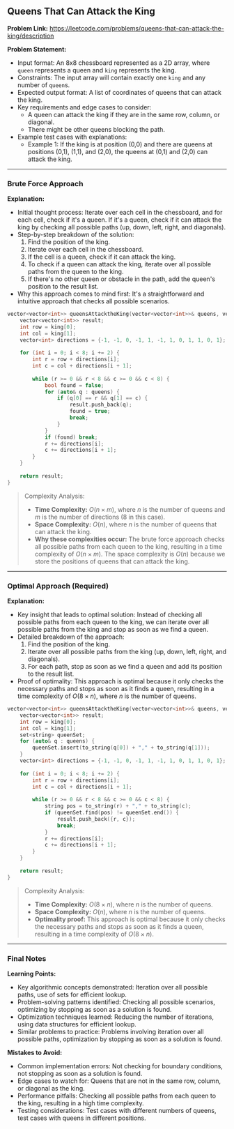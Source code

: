 ## Queens That Can Attack the King
**Problem Link:** https://leetcode.com/problems/queens-that-can-attack-the-king/description

**Problem Statement:**
- Input format: An 8x8 chessboard represented as a 2D array, where `queen` represents a queen and `king` represents the king.
- Constraints: The input array will contain exactly one `king` and any number of `queen`s.
- Expected output format: A list of coordinates of queens that can attack the king.
- Key requirements and edge cases to consider: 
  - A queen can attack the king if they are in the same row, column, or diagonal.
  - There might be other queens blocking the path.
- Example test cases with explanations:
  - Example 1: If the king is at position (0,0) and there are queens at positions (0,1), (1,1), and (2,0), the queens at (0,1) and (2,0) can attack the king.

---

### Brute Force Approach

**Explanation:**
- Initial thought process: Iterate over each cell in the chessboard, and for each cell, check if it's a queen. If it's a queen, check if it can attack the king by checking all possible paths (up, down, left, right, and diagonals).
- Step-by-step breakdown of the solution:
  1. Find the position of the king.
  2. Iterate over each cell in the chessboard.
  3. If the cell is a queen, check if it can attack the king.
  4. To check if a queen can attack the king, iterate over all possible paths from the queen to the king.
  5. If there's no other queen or obstacle in the path, add the queen's position to the result list.
- Why this approach comes to mind first: It's a straightforward and intuitive approach that checks all possible scenarios.

```cpp
vector<vector<int>> queensAttacktheKing(vector<vector<int>>& queens, vector<int>& king) {
    vector<vector<int>> result;
    int row = king[0];
    int col = king[1];
    vector<int> directions = {-1, -1, 0, -1, 1, -1, 1, 0, 1, 1, 0, 1};
    
    for (int i = 0; i < 8; i += 2) {
        int r = row + directions[i];
        int c = col + directions[i + 1];
        
        while (r >= 0 && r < 8 && c >= 0 && c < 8) {
            bool found = false;
            for (auto& q : queens) {
                if (q[0] == r && q[1] == c) {
                    result.push_back(q);
                    found = true;
                    break;
                }
            }
            if (found) break;
            r += directions[i];
            c += directions[i + 1];
        }
    }
    
    return result;
}
```

> Complexity Analysis:
> - **Time Complexity:** $O(n \times m)$, where $n$ is the number of queens and $m$ is the number of directions (8 in this case).
> - **Space Complexity:** $O(n)$, where $n$ is the number of queens that can attack the king.
> - **Why these complexities occur:** The brute force approach checks all possible paths from each queen to the king, resulting in a time complexity of $O(n \times m)$. The space complexity is $O(n)$ because we store the positions of queens that can attack the king.

---

### Optimal Approach (Required)

**Explanation:**
- Key insight that leads to optimal solution: Instead of checking all possible paths from each queen to the king, we can iterate over all possible paths from the king and stop as soon as we find a queen.
- Detailed breakdown of the approach:
  1. Find the position of the king.
  2. Iterate over all possible paths from the king (up, down, left, right, and diagonals).
  3. For each path, stop as soon as we find a queen and add its position to the result list.
- Proof of optimality: This approach is optimal because it only checks the necessary paths and stops as soon as it finds a queen, resulting in a time complexity of $O(8 \times n)$, where $n$ is the number of queens.

```cpp
vector<vector<int>> queensAttacktheKing(vector<vector<int>>& queens, vector<int>& king) {
    vector<vector<int>> result;
    int row = king[0];
    int col = king[1];
    set<string> queenSet;
    for (auto& q : queens) {
        queenSet.insert(to_string(q[0]) + "," + to_string(q[1]));
    }
    vector<int> directions = {-1, -1, 0, -1, 1, -1, 1, 0, 1, 1, 0, 1};
    
    for (int i = 0; i < 8; i += 2) {
        int r = row + directions[i];
        int c = col + directions[i + 1];
        
        while (r >= 0 && r < 8 && c >= 0 && c < 8) {
            string pos = to_string(r) + "," + to_string(c);
            if (queenSet.find(pos) != queenSet.end()) {
                result.push_back({r, c});
                break;
            }
            r += directions[i];
            c += directions[i + 1];
        }
    }
    
    return result;
}
```

> Complexity Analysis:
> - **Time Complexity:** $O(8 \times n)$, where $n$ is the number of queens.
> - **Space Complexity:** $O(n)$, where $n$ is the number of queens.
> - **Optimality proof:** This approach is optimal because it only checks the necessary paths and stops as soon as it finds a queen, resulting in a time complexity of $O(8 \times n)$.

---

### Final Notes

**Learning Points:**
- Key algorithmic concepts demonstrated: Iteration over all possible paths, use of sets for efficient lookup.
- Problem-solving patterns identified: Checking all possible scenarios, optimizing by stopping as soon as a solution is found.
- Optimization techniques learned: Reducing the number of iterations, using data structures for efficient lookup.
- Similar problems to practice: Problems involving iteration over all possible paths, optimization by stopping as soon as a solution is found.

**Mistakes to Avoid:**
- Common implementation errors: Not checking for boundary conditions, not stopping as soon as a solution is found.
- Edge cases to watch for: Queens that are not in the same row, column, or diagonal as the king.
- Performance pitfalls: Checking all possible paths from each queen to the king, resulting in a high time complexity.
- Testing considerations: Test cases with different numbers of queens, test cases with queens in different positions.